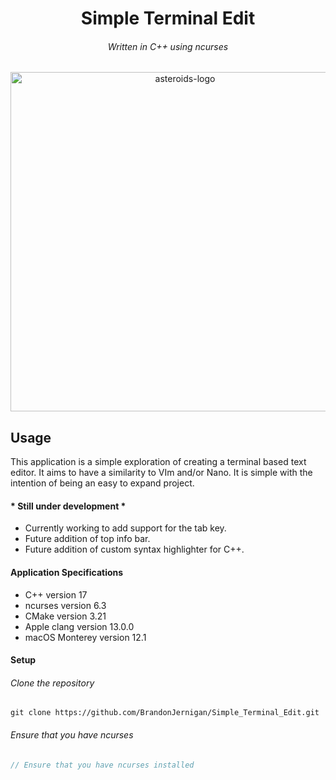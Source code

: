 <h1 align="center">Simple Terminal Edit</h1>
<h6 align="center">Written in C++ using ncurses</h6>

<p align="center">
  <img width="543" alt="asteroids-logo" src="https://user-images.githubusercontent.com/81219815/146649608-eb616daf-bb2c-4589-8cab-2718d94c022d.png">
</p>


## Usage
This application is a simple exploration of creating a terminal based text editor. It aims to have a similarity to VIm and/or Nano. 
It is simple with the intention of being an easy to expand project.


#### * Still under development *
- Currently working to add support for the tab key.
- Future addition of top info bar.
- Future addition of custom syntax highlighter for C++.


#### Application Specifications
- C++ version 17
- ncurses version 6.3
- CMake version 3.21
- Apple clang version 13.0.0
- macOS Monterey version 12.1


#### Setup

###### Clone the repository
```
git clone https://github.com/BrandonJernigan/Simple_Terminal_Edit.git
```
###### Ensure that you have ncurses
```js
// Ensure that you have ncurses installed
```
